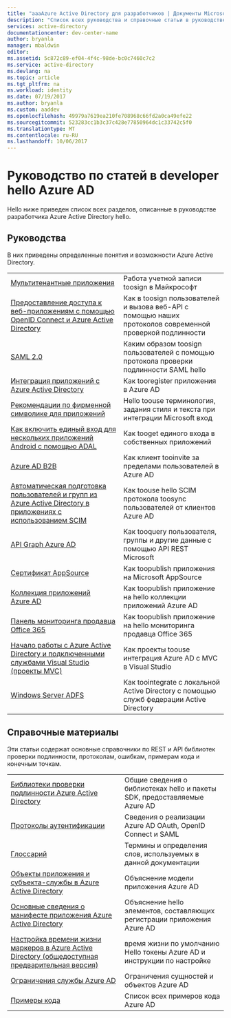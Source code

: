 ```yaml
---
title: "aaaAzure Active Directory для разработчиков | Документы Microsoft"
description: "Список всех руководства и справочные статьи в руководстве разработчика Azure Active Directory hello."
services: active-directory
documentationcenter: dev-center-name
author: bryanla
manager: mbaldwin
editor: 
ms.assetid: 5c872c89-ef04-4f4c-98de-bc0c7460c7c2
ms.service: active-directory
ms.devlang: na
ms.topic: article
ms.tgt_pltfrm: na
ms.workload: identity
ms.date: 07/19/2017
ms.author: bryanla
ms.custom: aaddev
ms.openlocfilehash: 49979a7619ea210fe708968c66fd2a0ca49efe22
ms.sourcegitcommit: 523283cc1b3c37c428e77850964dc1c33742c5f0
ms.translationtype: MT
ms.contentlocale: ru-RU
ms.lasthandoff: 10/06/2017
---
```

# <a name="articles-in-hello-azure-ad-developer-guide"></a>Руководство по статей в developer hello Azure AD
Hello ниже приведен список всех разделов, описанные в руководстве разработчика Azure Active Directory hello.

## <a name="guides"></a>Руководства
В них приведены определенные понятия и возможности Azure Active Directory.

|                                                                                                                                 |  |
| ------------------------------------------------------------------------------------------------------------------------------- | --- |
| [Мультитенантные приложения](active-directory-devhowto-multi-tenant-overview.md)                                                         | Работа учетной записи toosign в Майкрософт |
| [Предоставление доступа к веб-приложениям с помощью OpenID Connect и Azure Active Directory](active-directory-protocols-openid-connect-code.md)                                                     | Как в toosign пользователей и вызова веб-API с помощью наших протоколов современной проверкой подлинности |
| [SAML 2.0](active-directory-saml-protocol-reference.md)                                                                         | Каким образом toosign пользователей с помощью протокола проверки подлинности SAML hello |
| [Интеграция приложений с Azure Active Directory](active-directory-integrating-applications.md)                                                                | Как tooregister приложения в Azure AD |
| [Рекомендации по фирменной символике для приложений](active-directory-branding-guidelines.md)                                                                  | Hello toouse терминология, задания стиля и текста при интеграции Microsoft вход |
| [Как включить единый вход для нескольких приложений Android с помощью ADAL](active-directory-sso-android.md)                                                                         | Как tooget единого входа в собственных приложений |
| [Azure AD B2B](../active-directory-b2b-what-is-azure-ad-b2b.md)                                                                 | Как клиент tooinvite за пределами пользователей в Azure AD |
| [Автоматическая подготовка пользователей и групп из Azure Active Directory в приложениях с использованием SCIM](../active-directory-scim-provisioning.md)                                                     | Как toouse hello SCIM протокола toosync пользователей от клиентов Azure AD |
| [API Graph Azure AD](active-directory-graph-api.md)                                                                             | Как tooquery пользователя, группы и другие данные с помощью API REST Microsoft |
| [Сертификат AppSource](active-directory-devhowto-appsource-certified.md)                                                     | Как toopublish приложения на Microsoft AppSource |
| [Коллекция приложений Azure AD](active-directory-app-gallery-listing.md)                                                                 |Как toopublish приложение на hello коллекции приложений Azure AD|
| [Панель мониторинга продавца Office 365](https://msdn.microsoft.com/office/office365/howto/submit-web-apps-seller-dashboard)               | Как toopublish приложение на hello мониторинга продавца Office 365 |
| [Начало работы с Azure Active Directory и подключенными службами Visual Studio (проекты MVC)](vs-active-directory-dotnet-getting-started.md)                                               | Как проекты toouse интеграция Azure AD с MVC в Visual Studio |
| [Windows Server ADFS](https://technet.microsoft.com/windows-server-docs/identity/ad-fs/overview/ad-fs-scenarios-for-developers) | Как toointegrate с локальной Active Directory с помощью служб федерации Active Directory |

## <a name="reference"></a>Справочные материалы
Эти статьи содержат основные справочники по REST и API библиотек проверки подлинности, протоколам, ошибкам, примерам кода и конечным точкам.

|                                                                                     | |
| ----------------------------------------------------------------------------------- | --- |
| [Библиотеки проверки подлинности Azure Active Directory](active-directory-authentication-libraries.md)     | Общие сведения о библиотеках hello и пакеты SDK, предоставляемые Azure AD |
| [Протоколы аутентификации](active-directory-authentication-protocols.md)            | Сведения о реализации Azure AD OAuth, OpenID Connect и SAML |
| [Глоссарий](active-directory-dev-glossary.md)                                        | Термины и определения слов, используемых в данной документации |
| [Объекты приложения и субъекта-службы в Azure Active Directory](active-directory-application-objects.md)                      | Объяснение модели приложения Azure AD |
| [Основные сведения о манифесте приложения Azure Active Directory](active-directory-application-manifest.md)                    | Объяснение hello элементов, составляющих регистрации приложения Azure AD |
| [Настройка времени жизни маркеров в Azure Active Directory (общедоступная предварительная версия)](../active-directory-configurable-token-lifetimes.md)              | время жизни по умолчанию Hello токены Azure AD и инструкции по настройке |
| [Ограничения службы Azure AD](../active-directory-service-limits-restrictions.md) | Ограничения сущностей и объектов Azure AD |
| [Примеры кода](active-directory-code-samples.md)                                    | Список всех примеров кода Azure AD |